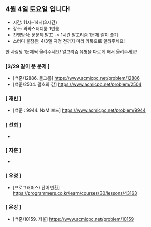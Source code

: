 ## 4월 4일 토요일 입니다!
- 시간: 11시~14시(3시간)
- 장소: 와와스터디룸 1번룸
- 진행방식: 푼문제 발표 -> 1시간 알고리즘 1문제 같이 풀기
- 스터디 불참은: 4/3일 자정 전까지 미리 카톡으로 알려주세요!

한 사람당 1문제씩 올려주세요! 알고리즘 유형을 다르게 해서 올려주세요!

### [3/29 같이 푼 문제 ]
- [백준/12886. 돌그룹] https://www.acmicpc.net/problem/12886
- [백준/2504. 괄호의 값] https://www.acmicpc.net/problem/2504

### [ 재빈 ]
- [백준 : 9944. NxM 보드] https://www.acmicpc.net/problem/9944

### [ 선희 ]
-

### [ 지훈 ]
-

### [ 우정 ]
- [프로그래머스/ 단어변환] https://programmers.co.kr/learn/courses/30/lessons/43163

### [ 은강 ]
- [백준/10159. 저울] https://www.acmicpc.net/problem/10159
